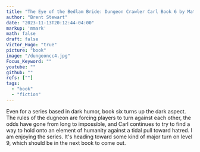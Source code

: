 ```yaml
---
title: "The Eye of the Bedlam Bride: Dungeon Crawler Carl Book 6 by Matt Dinniman"
author: "Brent Stewart"
date: "2023-11-13T20:12:44-04:00"
markup: 'mmark'
math: false
draft: false
Victor_Hugo: "true"
picture: "book"
image: "/dungeoncc4.jpg"
Focus_Keyword: ""
youtube: ""
github: ""
refs: [""]
tags:
  - "book"
  - "fiction"
---
```


Even for a series based in dark humor, book six turns up the dark aspect.  The rules of the dugneon are forcing players to turn against each other, the odds have gone from long to impossible, and Carl continues to try to find a way to hold onto an element of humanity against a tidal pull toward hatred.  I am enjoying the series.  It's heading toward some kind of major turn on level 9, which should be in the next book to come out.